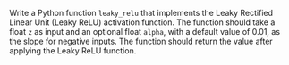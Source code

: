Write a Python function `leaky_relu` that implements the Leaky Rectified Linear Unit (Leaky ReLU) activation function. The function should take a float `z` as input and an optional float `alpha`, with a default value of 0.01, as the slope for negative inputs. The function should return the value after applying the Leaky ReLU function.
